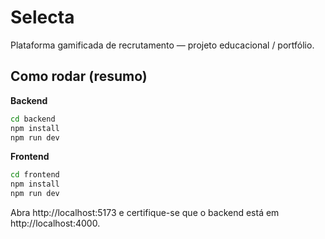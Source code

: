 # Selecta

Plataforma gamificada de recrutamento — projeto educacional / portfólio.

## Como rodar (resumo)

**Backend**

```bash
cd backend
npm install
npm run dev
```

**Frontend**

```bash
cd frontend
npm install
npm run dev
```

Abra http://localhost:5173 e certifique-se que o backend está em http://localhost:4000.
